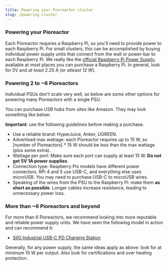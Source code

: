 ```yaml
---
title: Powering your Pioreactor cluster
slug: /powering-cluster
---
```


### Powering your Pioreactor

Each Pioreactor requires a Raspberry Pi, so you'll need to provide power to each Raspberry Pi. For small clusters, this can be accomplished by buying individual power supply units that connect from the wall or power-bar to each Raspberry Pi. We really like the [official Raspberry Pi Power Supply](https://www.raspberrypi.com/products/#power-supplies-and-cables), available at most places you can purchase a Raspberry Pi. In general, look for 5V and _at least_ 2.25 A (or _atleast 12 W_).


### Powering 2 to ~6 Pioreactors

Individual PSUs don't scale very well, so below are some other options for powering many Pioreactors with a single PSU.

You can purchase USB hubs from sites like Amazon. They may look something like below:



**Important**: use the following guidelines before making a purchase. 

 - Use a reliable brand: HyperJuice, Anker, UGREEN.
 - Advertised max wattage: each Pioreactor requires up to 15 W, so  [number of Pioreactors] * 15 W should be less than the max wattage (plus some extra).
 - Wattage per port: Make sure each port can supply at least 15 W.  **Do not get 5V 1A power supplies**.
 - Connection type: Raspberry Pis models have different power connectors. RPi 4 and 5 use USB-C, and everything else uses microUSB. You may need to purchase USB-C to microUSB wires.
 - Speaking of the wires from the PSU to the Raspberry Pi: make them **as short as possible**. Longer cables increase resistance, leading to unnecessary power loss. 

### More than ~6 Pioreactors and beyond

For more than 6 Pioreactors, we recommend looking into more reputable and reliable power supply units. We have seen the following model in action and can recommend it:

 - [SIIG Industrial USB-C PD Charging Station](https://www.siig.com/16-port-industrial-usb-c-pd-charging-station-600w.html)


Generally, for any power supply, the same ideas apply as above: look for at minimum 15 W per output. Also look for certifications and over heating protection.




